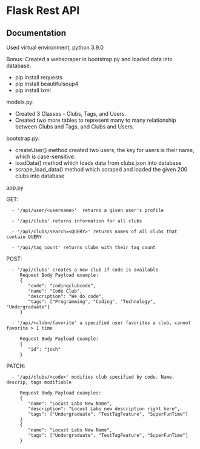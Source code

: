 # Flask Rest API

## Documentation

Used virtual environment, python 3.9.0

Bonus: Created a webscraper in bootstrap.py and loaded data into database.
   - pip install requests
   - pip install beautifulsoup4
   - pip install lxml

models.py: 
   - Created 3 Classes - Clubs, Tags, and Users.
   - Created two more tables to represent many to many relationship between Clubs and Tags, and Clubs and Users.

bootstrap.py: 
   - createUser() method created two users, the key for users is their name, which is case-sensitive.
   - loadData() method which loads data from clubs.json into database
   - scrape_load_data() method which scraped and loaded the given 200 clubs into database

app.py

   GET:
      
      - '/api/user/<username>'  returns a given user's profile
      
      - '/api/clubs' returns information for all clubs
      
      - '/api/clubs/search=<QUERY>' returns names of all clubs that contain QUERY
      
      - '/api/tag_count' returns clubs with their tag count
   
   POST:
      
      - '/api/clubs' creates a new club if code is available
         Request Body Payload example: 
         {
            "code": "codingclubcode",
            "name": "Code Club",
            "description": "We do code",
            "tags": ["Programming", "Coding", "Technology", "Undergraduate"]
         }
      
      - '/api/<club>/favorite' a specified user favorites a club, cannot favorite > 1 time
         
         Request Body Payload example:
         {
            "id": "josh"
         }
   
   PATCH:
      
      - '/api/clubs/<code>' modifies club specified by code. Name, descrip, tags modifiable
         
         Request Body Payload examples:
         {
            "name": "Locust Labs New Name",
            "description": "Locust Labs new description right here",
            "tags": ["Undergraduate", "TestTagFeature", "SuperFunTime"]
         }
         {
            "name": "Locust Labs New Name",
            "tags": ["Undergraduate", "TestTagFeature", "SuperFunTime"]
         }
      


